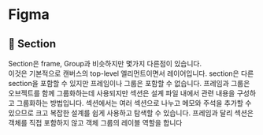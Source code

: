 # Figma
## 🍑 Section 
Section은 frame, Group과 비슷하지만 몇가지 다른점이 있습니다.   
이것은 기본적으로 캔버스의 top-level 엘리먼트이면서 레이어입니다. 
section은 다른 section을 포함할 수 있지만 프레임이나 그룹은 포함할 수 없습니다.  프레임과 그룹은 오브젝트를 함께 그룹화하는데 사용되지만 섹션은 설계 파일 내에서 관련 내용을 구성하고 그룹화하는 방법입니다. 섹션에서는  여러 섹션으로 나누고 메모와 주석을 추가할 수 있으므로 크고 복잡한 설계를 쉽게 사용하고 탐색할 수 있습니다. 프레임과 달리 섹션은 객체를 직접 포함하지 않고 객체 그룹의 레이블 역할을 합니다
